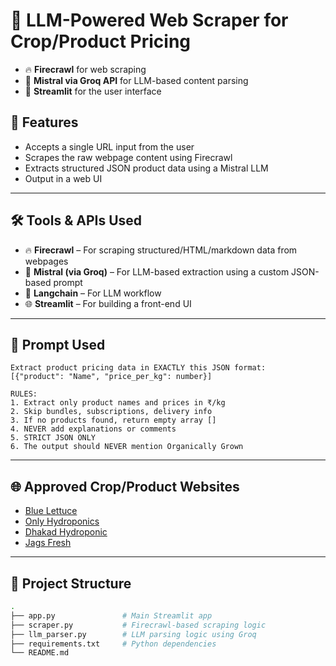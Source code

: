 # 🌿 LLM-Powered Web Scraper for Crop/Product Pricing

- 🔥 **Firecrawl** for web scraping
- 🤖 **Mistral via Groq API** for LLM-based content parsing
- 🎨 **Streamlit** for the user interface

## 🚀 Features
- Accepts a single URL input from the user
- Scrapes the raw webpage content using Firecrawl
- Extracts structured JSON product data using a Mistral LLM
- Output in a web UI

---

## 🛠 Tools & APIs Used
- 🔥 **Firecrawl** – For scraping structured/HTML/markdown data from webpages
- 🤖 **Mistral (via Groq)** – For LLM-based extraction using a custom JSON-based prompt
- 🧠 **Langchain** – For LLM workflow
- 🌐 **Streamlit** – For building a front-end UI

---

## 📄 Prompt Used
```text
Extract product pricing data in EXACTLY this JSON format:
[{"product": "Name", "price_per_kg": number}]

RULES:
1. Extract only product names and prices in ₹/kg
2. Skip bundles, subscriptions, delivery info
3. If no products found, return empty array []
4. NEVER add explanations or comments
5. STRICT JSON ONLY
6. The output should NEVER mention Organically Grown
```

---

## 🌐 Approved Crop/Product Websites
- [Blue Lettuce](https://www.bluelettuce.in/our-products/)
- [Only Hydroponics](https://onlyhydroponics.in/collections/herbs)
- [Dhakad Hydroponic](https://www.dhakadhydroponic.com/shop/Seeds?cid=3702493)
- [Jags Fresh](https://www.jagsfresh.com/subcategory/vegetables/hydroponics)

---

## 💾 Project Structure
```bash
.
├── app.py               # Main Streamlit app
├── scraper.py           # Firecrawl-based scraping logic
├── llm_parser.py        # LLM parsing logic using Groq
├── requirements.txt     # Python dependencies
└── README.md            
```

